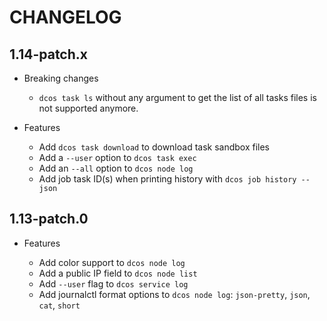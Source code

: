 # CHANGELOG

## 1.14-patch.x

* Breaking changes

  * `dcos task ls` without any argument to get the list of all tasks files is not supported anymore.

* Features

  * Add `dcos task download` to download task sandbox files
  * Add a `--user` option to `dcos task exec`
  * Add an `--all` option to `dcos node log`
  * Add job task ID(s) when printing history with `dcos job history --json`

## 1.13-patch.0

* Features

  * Add color support to `dcos node log`
  * Add a public IP field to `dcos node list`
  * Add `--user` flag to `dcos service log`
  * Add journalctl format options to `dcos node log`: `json-pretty`, `json`, `cat`, `short`
